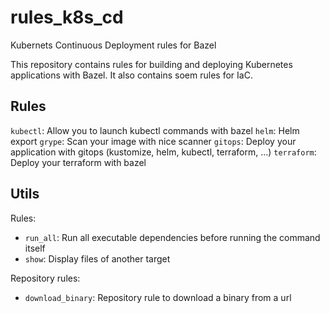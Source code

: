 # rules_k8s_cd

Kubernets Continuous Deployment rules for Bazel

This repository contains rules for building and deploying Kubernetes applications with Bazel.
It also contains soem rules for IaC.

## Rules

`kubectl`: Allow you to launch kubectl commands with bazel
`helm`: Helm export
`grype`: Scan your image with nice scanner
`gitops`: Deploy your application with gitops (kustomize, helm, kubectl, terraform, ...)
`terraform`: Deploy your terraform with bazel

## Utils

Rules:

- `run_all`: Run all executable dependencies before running the command itself
- `show`: Display files of another target

Repository rules:

 - `download_binary`: Repository rule to download a binary from a url
